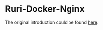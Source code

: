 <!--
 * @Author: Jin
 * @Date: 2018-12-25 23:23:05
 * @LastEditors: Jin
 * @LastEditTime: 2021-02-03 13:24:51
 * @FilePath: /LFS-Docker-Nginx-master/README.md
-->
# Ruri-Docker-Nginx

The original introduction could be found [here](https://github.com/lwl12/LFS-Docker-Nginx).

